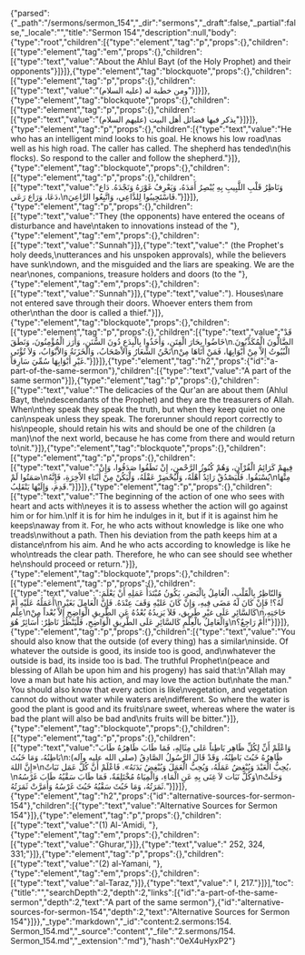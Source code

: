 {"parsed":{"_path":"/sermons/sermon_154","_dir":"sermons","_draft":false,"_partial":false,"_locale":"","title":"Sermon 154","description":null,"body":{"type":"root","children":[{"type":"element","tag":"p","props":{},"children":[{"type":"element","tag":"em","props":{},"children":[{"type":"text","value":"About the Ahlul Bayt (of the Holy Prophet) and their opponents"}]}]},{"type":"element","tag":"blockquote","props":{},"children":[{"type":"element","tag":"p","props":{},"children":[{"type":"text","value":"ومن خطبة له (عليه السلام)"}]}]},{"type":"element","tag":"blockquote","props":{},"children":[{"type":"element","tag":"p","props":{},"children":[{"type":"text","value":"يذكر فيها فضائل أهل البيت (عليهم السلام)"}]}]},{"type":"element","tag":"p","props":{},"children":[{"type":"text","value":"He who has an intelligent mind looks to his goal. He knows his low road\nas well as his high road. The caller has called. The shepherd has tended\n(his flocks). So respond to the caller and follow the shepherd."}]},{"type":"element","tag":"blockquote","props":{},"children":[{"type":"element","tag":"p","props":{},"children":[{"type":"text","value":"وَنَاظِرُ قَلْبِ اللَّبِيبِ بِهِ يُبْصِرُ أَمَدَهُ، وَيَعْرِفُ غَوْرَهُ وَنَجْدَهُ. دَاع دَعَا، وَرَاع رَعَى،\nفَاسْتَجِيبُوا لِلدَّاعِي، وَاتَّبِعُوا الرَّاعِيَ."}]}]},{"type":"element","tag":"p","props":{},"children":[{"type":"text","value":"They (the opponents) have entered the oceans of disturbance and have\ntaken to innovations instead of the "},{"type":"element","tag":"em","props":{},"children":[{"type":"text","value":"Sunnah"}]},{"type":"text","value":" (the Prophet's holy deeds,\nutterances and his unspoken approvals), while the believers have sunk\ndown, and the misguided and the liars are speaking. We are the near\nones, companions, treasure holders and doors (to the "},{"type":"element","tag":"em","props":{},"children":[{"type":"text","value":"Sunnah"}]},{"type":"text","value":"). Houses\nare not entered save through their doors. Whoever enters them from other\nthan the door is called a thief."}]},{"type":"element","tag":"blockquote","props":{},"children":[{"type":"element","tag":"p","props":{},"children":[{"type":"text","value":"قَدْ خَاضُوا بِحَارَ الْفِتَنِ، وَأَخَذُوا بِالْبِدَعِ دُونَ السُّنَنِ، وَأَرَز الْمُؤْمِنُونَ، وَنَطَقَ\nالضَّالُّونَ الْمُكَذِّبُونَ. نَحْنُ الشِّعَارُ وَالاْصْحَابُ، وَالْخَزَنَةُ وَالاْبْوَابُ، وَلاَ تُؤْتَى\nالْبُيُوتُ إِلاَّ مِنْ أَبْوَابِهَا، فَمَنْ أَتَاهَا مِنْ غَيْرِ أَبْوَابِهَا سُمِّيَ سَارِقاً."}]}]},{"type":"element","tag":"h2","props":{"id":"a-part-of-the-same-sermon"},"children":[{"type":"text","value":"A part of the same sermon"}]},{"type":"element","tag":"p","props":{},"children":[{"type":"text","value":"The delicacies of the Qur'an are about them (Ahlul Bayt, the\ndescendants of the Prophet) and they are the treasurers of Allah. When\nthey speak they speak the truth, but when they keep quiet no one can\nspeak unless they speak. The forerunner should report correctly to his\npeople, should retain his wits and should be one of the children (a man)\nof the next world, because he has come from there and would return to\nit."}]},{"type":"element","tag":"blockquote","props":{},"children":[{"type":"element","tag":"p","props":{},"children":[{"type":"text","value":"فِيهِمْ كَرَائِمُ الْقُرْآنِ، وَهُمْ كُنُوزُ الرَّحْمنِ، إِنْ نَطَقُوا صَدَقُوا، وَإِنْ صَمَتُوا لَمْ\nيُسْبَقُوا. فَلْيَصْدُقْ رَائِدٌ أَهْلَهُ، وَلْيُحْضِرْ عَقْلَهُ، وَلْيَكُنْ مِنْ أَبْنَاءِ الاْخِرَةِ، فَإِنَّهُ\nمِنْهَا قَدِمَ، وَإِلَيْهَا يَنْقَلِبُ."}]}]},{"type":"element","tag":"p","props":{},"children":[{"type":"text","value":"The beginning of the action of one who sees with heart and acts with\neyes it is to assess whether the action will go against him or for him.\nIf it is for him he indulges in it, but if it is against him he keeps\naway from it. For, he who acts without knowledge is like one who treads\nwithout a path. Then his deviation from the path keeps him at a distance\nfrom his aim. And he who acts according to knowledge is like he who\ntreads the clear path. Therefore, he who can see should see whether he\nshould proceed or return."}]},{"type":"element","tag":"blockquote","props":{},"children":[{"type":"element","tag":"p","props":{},"children":[{"type":"text","value":"وَالنّاظِرُ بِالْقَلْبِ، الْعَامِلُ بِالْبَصَرِ، يَكُونُ مُبْتَدَأُ عَمَلِهِ أَنْ يَعْلَمَ: أَعَمَلُهُ عَلَيْهِ أَمْ\nلَهُ؟! فَإِنْ كَانَ لَهُ مَضَى فِيهِ، وَإِنْ كَانَ عَليْهِ وَقَفَ عِنْدَهُ. فَإِنَّ الْعَامِلَ بَغَيْرِ عِلْم\nكَالسَّائِرِ عَلَى غيْرِ طَرِيق، فَلاَ يَزِيدُهُ بُعْدُهُ عَنِ الطَّرِيقِ الْوَاضِحِ إِلاَّ بُعْداً مِنْ\nحَاجَتِهِ، وَالْعَامِلُ بالْعِلْمِ كَالسَّائِرِ عَلَى الطَّرِيقِ الْوَاضِحِ، فَلْيَنْظُرْ نَاظِرٌ: أَسَائِرٌ هُوَ\nأَمْ رَاجِعٌ؟!"}]}]},{"type":"element","tag":"p","props":{},"children":[{"type":"text","value":"You should also know that the outside (of every thing) has a similar\ninside. Of whatever the outside is good, its inside too is good, and\nwhatever the outside is bad, its inside too is bad. The truthful Prophet\n(peace and blessing of Allah be upon him and his progeny) has said that:\n\"Allah may love a man but hate his action, and may love the action but\nhate the man.\" You should also know that every action is like\nvegetation, and vegetation cannot do without water while waters are\ndifferent. So where the water is good the plant is good and its fruits\nare sweet, whereas where the water is bad the plant will also be bad and\nits fruits will be bitter."}]},{"type":"element","tag":"blockquote","props":{},"children":[{"type":"element","tag":"p","props":{},"children":[{"type":"text","value":"وَاعْلَمْ أَنِّ لِكُلِّ ظَاهِر بَاطِناً عَلى مِثَالِهِ، فَمَا طَابَ ظَاهِرُهُ طَابَ بَاطِنُهُ، وَمَا خَبُثَ\nظَاهِرُهُ خَبُثَ بَاطِنُهُ، وَقَدْ قَالَ الرَّسُولُ الصَّادِقُ (صلى الله عليه وآله): «إِنَّ اللهَ\nيُحِبُّ الْعَبْدَ وَيُبْغِضُ عَمَلَهُ، وَيُحِبُّ الْعَمَلَ وَيُبْغِضُ بَدَنَهُ». فَاعْلَمْ أَنَّ كُلَّ عَمَل نَبَاتٌ،\nوَكُلَّ نَبَات لاَ غِنَى بِهِ عَنِ الْمَاءِ، وَالْمِيَاهُ مُخْتَلِفَةٌ، فَمَا طَابَ سَقْيُهُ طَابَ غَرْسُهُ\nوَحَلَتْ ثَمَرَتُهُ، وَمَا خَبُثَ سَقْيُهُ خَبُثَ غَرْسُهُ وَأَمَرَّتْ ثَمَرَتُهُ."}]}]},{"type":"element","tag":"h2","props":{"id":"alternative-sources-for-sermon-154"},"children":[{"type":"text","value":"Alternative Sources for Sermon 154"}]},{"type":"element","tag":"p","props":{},"children":[{"type":"text","value":"(1) Al-'Amidi, "},{"type":"element","tag":"em","props":{},"children":[{"type":"text","value":"Ghurar,"}]},{"type":"text","value":" 252, 324, 331;"}]},{"type":"element","tag":"p","props":{},"children":[{"type":"text","value":"(2) al-Yamani, "},{"type":"element","tag":"em","props":{},"children":[{"type":"text","value":"al-Taraz,"}]},{"type":"text","value":" I, 217."}]}],"toc":{"title":"","searchDepth":2,"depth":2,"links":[{"id":"a-part-of-the-same-sermon","depth":2,"text":"A part of the same sermon"},{"id":"alternative-sources-for-sermon-154","depth":2,"text":"Alternative Sources for Sermon 154"}]}},"_type":"markdown","_id":"content:2.sermons:154. Sermon_154.md","_source":"content","_file":"2.sermons/154. Sermon_154.md","_extension":"md"},"hash":"0eX4uHyxP2"}